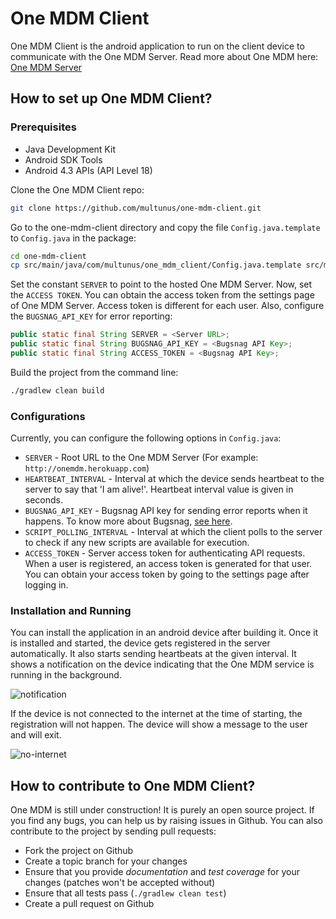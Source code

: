 One MDM Client
==============

One MDM Client is the android application to run on the client device to communicate with the One MDM Server. Read more about One MDM here: [One MDM Server](https://github.com/multunus/one-mdm/)

## How to set up One MDM Client?

### Prerequisites

* Java Development Kit
* Android SDK Tools
* Android 4.3 APIs (API Level 18)

Clone the One MDM Client repo:

``` bash
git clone https://github.com/multunus/one-mdm-client.git
```

Go to the one-mdm-client directory and copy the file `Config.java.template` to `Config.java` in the package:

``` bash
cd one-mdm-client
cp src/main/java/com/multunus/one_mdm_client/Config.java.template src/main/java/com/multunus/one_mdm_client/Config.java
```

Set the constant `SERVER` to point to the hosted One MDM Server. Now, set the `ACCESS TOKEN`. You can obtain the access token from the settings page of One MDM Server. Access token is different for each user. Also, configure the `BUGSNAG_API_KEY` for error reporting:

``` java
public static final String SERVER = <Server URL>;
public static final String BUGSNAG_API_KEY = <Bugsnag API Key>;
public static final String ACCESS_TOKEN = <Bugsnag API Key>;
```

Build the project from the command line:

``` bash
./gradlew clean build
```

### Configurations

Currently, you can configure the following options in `Config.java`:

* `SERVER` - Root URL to the One MDM Server (For example: `http://onemdm.herokuapp.com`)
* `HEARTBEAT_INTERVAL` - Interval at which the device sends heartbeat to the server to say that 'I am alive!'. Heartbeat interval value is given in seconds.
* `BUGSNAG_API_KEY` - Bugsnag API key for sending error reports when it happens. To know more about Bugsnag, [see here](https://bugsnag.com/).
* `SCRIPT_POLLING_INTERVAL` - Interval at which the client polls to the server to check if any new scripts are available for execution.
* `ACCESS_TOKEN` - Server access token for authenticating API requests. When a user is registered, an access token is generated for that user. You can obtain your access token by going to the settings page after logging in.

### Installation and Running

You can install the application in an android device after building it. Once it is installed and started, the device gets registered in the server automatically. It also starts sending heartbeats at the given interval. It shows a notification on the device indicating that the One MDM service is running in the background. 

![notification](https://raw.githubusercontent.com/multunus/one-mdm-client/master/screenshots/onemdmclient_notification.png)

If the device is not connected to the internet at the time of starting, the registration will not happen. The device will show a message to the user and will exit.

![no-internet](https://raw.githubusercontent.com/multunus/one-mdm-client/master/screenshots/onemdmclient_no_internet.png)

## How to contribute to One MDM Client?

One MDM is still under construction! It is purely an open source project. If you find any bugs, you can help us by raising issues in Github. You can also contribute to the project by sending pull requests:

* Fork the project on Github
* Create a topic branch for your changes
* Ensure that you provide *documentation* and *test coverage* for your changes (patches won't be accepted without)
* Ensure that all tests pass (`./gradlew clean test`)
* Create a pull request on Github 
